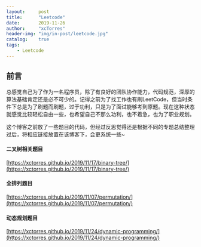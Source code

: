 ```yaml
---
layout:     post
title:      "Leetcode"
date:       2019-11-26
author:     "xcTorres"
header-img: "img/in-post/leetcode.jpg"
catalog:    true
tags:
    - Leetcode
---
```


## 前言  
总感觉自己为了作为一名程序员，除了有良好的团队协作能力，代码规范，深厚的算法基础肯定还是必不可少的。记得之前为了找工作也有刷LeetCode，但当时条件下总是为了刷题而刷题，过于功利，只是为了面试能够考到原题。现在这种状态就感觉比较轻松自由一些，也希望自己不那么功利，也不着急，也为了职业规划。 

这个博客之前放了一些题目的代码，但经过反思觉得还是根据不同的专题总结整理过后，将相应链接放置在该博客下，会更系统一些~ 

#### 二叉树相关题目
[https://xctorres.github.io/2019/11/17/binary-tree/](https://xctorres.github.io/2019/11/17/binary-tree/)

#### 全排列题目  
[https://xctorres.github.io/2019/11/07/permutation/](https://xctorres.github.io/2019/11/07/permutation/)

#### 动态规划题目
[https://xctorres.github.io/2019/11/24/dynamic-programming/](https://xctorres.github.io/2019/11/24/dynamic-programming/)
